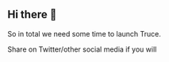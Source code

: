 ## Hi there 👋

<!-- I already wrote the description of the project as if it's already an established organization, but it is not. I'm searching for developers, lawyers and advertisers interested in the project!

Description

#Blockchain
#p2p #P2P
#ecommerce
#decentralized
#noncustodia
#web3
#dapp
#shop

What is Truce?🏠

Truce is a p2p decentralized ecommerce that promotes local stores, all the money you pay for a good goes directly to the seller. Truce is made to be, as far as possible, similar to the online shops you already use; so, when you are searching for something, you’ll not even notice that you are using a decentralized system.

How will you earn money💰?

The application is decentralized so we need funds for developers, lawyers and advertisers, we don’t have to build and maintain a huge and expansive network infrastructure. So we’ll just earn money from advertisement and a small commission on trades, but it will not be specific for you, because we want your data to be yours, and we will accept to advertise only local products.

How do you build a p2p decentralized ecommerce🤝?

Every city (or village) will have a truce instance, the truce instance is needed to group all the stores of your city so you can view them in a storefront like the one that you already use. All the truce instances will talk to each other, so when you search for a product and it’s not near to you (it means it’s not in the instance of your city), you will find it anyway. 

Truce is designed to be inclusive for local businesses and individuals who are interested in alternative means to make sales locally and reduce costs/fees in doing business, saving more to expand and grow

Stores will also contribute to the platform: every store will host its part of the system: when you buy a product, the computational cost of the operation is processed by the store. The store will have different ways to connect to the local instance, if a store doesn’t handle lots of requests then it just need a browser to be part of the network. If the store needs to handle thousands of requests per seconds then a more powerful architecture is needed but we will help configuring it.

What about the delivery?

Truce comes with a delivery service that works like Bolt or uber eat: a network of cyclist that cover the local area. An algorithm calculates the best and cheapest route to deliver your goods.

Also the delivery service will be commission-free, when a good is delivered, the money for the delivery goes directly to the cyclists involved.

When you buy something from far away a cyclist can’t do the job, so the app will suggest the cheapest delivery method from a third party delivery service.

what about currency💸💳?

Because Truce is p2p enabled and built on the blockchain, Truce comes with a p2p exchange for users to easily buy directly to their decentralized wallet and sellers to easily withdraw from their wallets to their local bank

Relevant Technology

I'm open to discuss about which language or protocol fit best this idea

Who is this for?

The project is very ambitious so everyone is welcome, of course experienced developers are needed to contribute

Complexity and required time

Truce is an ambitious project, from a programming point of view, building a decentralized system is something difficult, there are a lot of concept involved. But a first version of Truce, without the complete decentralization implemented could be ready in just 3 months. Later, for the next 9 months, we could decentralized every piece of Truce while it is already online.
-->
So in total we need some time to launch Truce.

Share on Twitter/other social media if you will
<!--

**Here are some ideas to get you started:**

🙋‍♀️ A short introduction - what is your organization all about?
🌈 Contribution guidelines - how can the community get involved?
👩‍💻 Useful resources - where can the community find your docs? Is there anything else the community should know?
🍿 Fun facts - what does your team eat for breakfast?
🧙 Remember, you can do mighty things with the power of [Markdown](https://docs.github.com/github/writing-on-github/getting-started-with-writing-and-formatting-on-github/basic-writing-and-formatting-syntax)
-->
